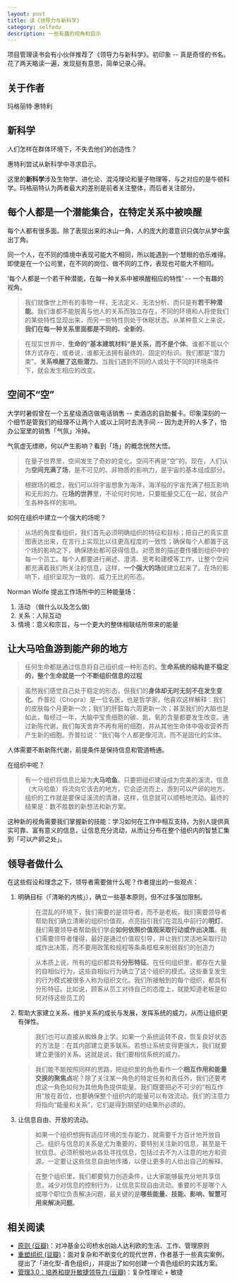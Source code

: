 ```yaml
---
layout: post 
title: 读《领导力与新科学》
category: selfedu
description: 一些有趣的视角和启示
---
```


项目管理读书会有小伙伴推荐了《领导力与新科学》。初印象 -- 真是奇怪的书名。花了两天略读一遍，发现挺有意思，简单记录心得。

## 关于作者

玛格丽特·惠特利

## 新科学

人们怎样在群体环境下，不失去他们的创造性？

惠特利尝试从新科学中寻求启示。

这里的**新科学**涉及生物学、进化论、混沌理论和量子物理等，与之对应的是牛顿科学。玛格丽特认为两者最大的差别是前者关注整体，而后者关注部分。


## 每个人都是一个潜能集合，在特定关系中被唤醒

每个人都有很多面。除了表现出来的冰山一角，人的庞大的潜意识只偶尔从梦中露出丁角。

同一个人，在不同的情境中表现可能大不相同，所以能遇到一个慧眼的伯乐难得。即使是在一个公司里，在不同的岗位、做不同的工作，表现也可能大不相同。

‘每个人都是一个若干种潜能，在每一种关系中被唤醒相应的特性’ -- 一个有趣的视角。

> 我们就像世上所有的事物一样，无法定义、无法分析、而只是有**若干种潜能**。我们谁都不能脱离与他人的关系而独立存在，不同的环境和人将使我们的某些特性显现出来，而另一些特性则处于休眠状态。从某种意义上来说，**我们在每一种关系里面都是不同的、全新的**。

> 在现实世界中，**生命的“基本建筑材料”是关系，而不是个体**。谁都不能以个体方式存在，或者说，谁都无法拥有最终的、固定的标识。我们都是“潜力束”。**关系唤醒了这些潜力**。当我们遇到不同的人或处于不同的环境条件下，就会发生相应的改变。

## 空间不“空”

大学时暑假曾在一个五星级酒店做电话销售 -- 卖酒店的自助餐卡。印象深刻的一个细节是管我们的经理不让两个人或以上同时去洗手间 -- 因为走开的人多了，怕办公室里的销售「气氛」冷掉。

气氛虚无缥缈，何以产生影响？看到「场」的概念恍然大悟。

> 在量子世界里，空间发生了奇妙的变化。空间不再是“空”的。现在，人们认为**空间充满了场**，是不可见的、非物质的影响力，是宇宙的基本组成部分。

> 根据场的概念，我们可以将宇宙想象为海洋，海洋般的宇宙充满了相互影响和无形的力。在**场的世界**里，不论何时何地，只要能量交汇在一起，就会产生各种各样的影响。

如何在组织中建立一个强大的场呢？

> 从场的角度看组织，我们首先必须明确组织的特征和目标；把自己的真实意图表达出来，在言行上实现比以往更高程度的一致性；确保每个人都置于这个场的影响之下，确保随处都可获得信息。对愿景的描述要传播到组织中的每一个员工。每个人都要进行阐述、澄清、思考和建模等工作，让整个空间都充满着我们所关注的信息，这样，**一个强大的场**就建立起来了。在场的影响下，组织呈现为一致的、威力无比的形态。

Norman Wolfe 提出工作场所中的三种能量场：

1. 活动 （做什么以及怎么做)
2. 关系：人际互动
3. 情境：意义和宗旨，与一个更大的整体相联结所带来的能量

## 让大马哈鱼游到能产卵的地方

> 任何生命都是通过信息将自己组织成一种形态的。**生命系统的结构是不稳定的，整个生命就是一个不断组织信息的过程**

> 虽然我们感觉自己处于稳定的形态，但我们的**身体却无时无刻不在发生变化**。乔普拉（Chopra）是一位名医，也是哲学家，他喜欢这样解释：我们的皮肤每个月更新一次；我们的肝脏每六周更新一次；甚至我们的大脑也是如此，每经过一年，大脑中宝贵细胞的碳、氮、氧的含量都要发生改变。通过新陈代谢，我们每天舍弃不再有用的细胞，并从其他生命体中吸收营养而产生新的细胞。乔普拉说：“我们每个人都更像河流，而不是固化的实体。

人体需要不断新陈代谢，前提条件是保持信息和管道畅通。

在组织中呢？

> 有一个组织将信息比喻为**大马哈鱼**。只要把组织建设成为完美的溪流，信息（大马哈鱼）将流向它该去的地方，它会逆流而上，游到可以产卵的地方。组织的工作就是要保证溪流的清澈，这样，信息就可以顺畅地流动。最终的结果是：数不胜数的新想法和新方案。

这种新的视角需要我们掌握新的技能：学习如何在工作中相互支持，为别人提供真实可靠、富有意义的信息，让信息充分流动，从而让分布在整个组织内的智慧汇集到「可以产卵之处」。

## 领导者做什么

在这些假设和理念之下，领导者需要做什么呢？作者提出的一些观点：

1. 明确目标（「清晰的内核」），确立一些基本原则，但不过多强加限制。
   
   > 在混乱的环境下，我们需要的是领导者，而不是老板。我们需要领导者帮助我们确立清晰的组织价值观，点亮指引我们在混乱中前行的**明灯**。我们需要领导者帮助我们学会**如何依照价值观采取行动或作出决策**。我们需要领导者懂得，最好是通过价值观引导，并让我们灵活地采取行动或作出决策，而不要用政策和规程等条条框框来削弱我们的创造力

   > 从本质上说，所有的组织都具有**分形特征**。在任何组织里，都存在大量的自相似行为，这些自相似行为确立了这个组织的模式。这些重复发生的行为模式被很多人称为组织文化。我们所接触到的每个组织，都具有分形特征。比如说，顾客从员工对待自己的态度上，就能知道老板是如何对待这些员工的

2. 帮助大家建立关系、维护关系的成长与发展，发挥系统的威力，从而让组织更有弹性。

   > 我们也可以直接从蜘蛛身上学。如果一个系统运转不良，恢复良好状态的方法是：在其内部建立更多联系。若想让系统变得更强大，我们就要建立更强的关系。这就是说，我们要相信系统的威力。

   > 我们能不能按照同样的思路，把组织里的角色看作一个**相互作用和能量交换的聚焦点**呢？除了关注某一角色的特定任务和责任外，我们还要考虑这一角色如何为其他角色提供能量。我们既要把必不可少的“相互作用”放在首位，也要确保整个组织内的能量可以有效流动。我们的注意力将指向“能量和关系”，它们是得到期望的结果所必须的。
   
3. 让信息自由、开放的流动。

   > 如果一个组织想拥有适应环境的生存能力，就需要千方百计地开放自己。组织与信息的关系是尤为重要的，要特别关注新的信息，甚至是干扰信息。必须积极地从各处寻找信息，包括过去不为人注意的地方和资源。一定要让这些信息自由地传播，以便让更多的人给出自己的解释。

   > 在整个组织里，我们都要努力创造条件，让大家能够最充分地共享信息，减少对信息的控制行为，让信息实现自由流动。重要的不是哪个人或哪个职位负责解决问题，最关键的是**哪些能量、技能、影响、智慧可用来解决问题**。

## 相关阅读

- [原则 (豆瓣)](https://book.douban.com/subject/27608239/)：对冲基金公司桥水创始人达利欧的生活、工作、管理原则
- [重塑组织 (豆瓣)](https://book.douban.com/subject/27030307/)：面对复杂和不断变化的现代世界，作者基于一些真实案例，提出了「进化型-青色组织」，并提出了如何创建一个青色组织的实践方案。
- [管理3.0：培养和提升敏捷领导力 (豆瓣)](https://book.douban.com/subject/10484469/)：复杂性理论 + 敏捷
